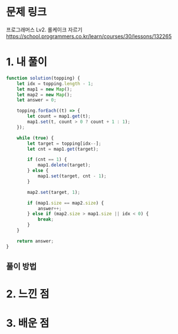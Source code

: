 # 문제 링크

프로그래머스 Lv2. 롤케이크 자르기
https://school.programmers.co.kr/learn/courses/30/lessons/132265

# 1. 내 풀이

```js
function solution(topping) {
    let idx = topping.length - 1;
    let map1 = new Map();
    let map2 = new Map();
    let answer = 0;

    topping.forEach((t) => {
        let count = map1.get(t);
        map1.set(t, count > 0 ? count + 1 : 1);
    });

    while (true) {
        let target = topping[idx--];
        let cnt = map1.get(target);

        if (cnt == 1) {
            map1.delete(target);
        } else {
            map1.set(target, cnt - 1);
        }

        map2.set(target, 1);

        if (map1.size == map2.size) {
            answer++;
        } else if (map2.size > map1.size || idx < 0) {
            break;
        }
    }

    return answer;
}
```

## 풀이 방법

# 2. 느낀 점

# 3. 배운 점
